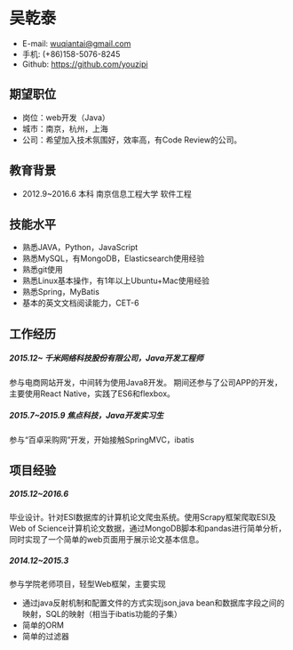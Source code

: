 
# 吴乾泰

- E-mail: wuqiantai@gmail.com
- 手机: (+86)158-5076-8245
- Github: https://github.com/youzipi

## 期望职位
- 岗位：web开发（Java）
- 城市：南京，杭州，上海
- 公司：希望加入技术氛围好，效率高，有Code Review的公司。

## 教育背景
- 2012.9~2016.6
本科 南京信息工程大学 软件工程

## 技能水平
- 熟悉JAVA，Python，JavaScript
- 熟悉MySQL，有MongoDB，Elasticsearch使用经验
- 熟悉git使用
- 熟悉Linux基本操作，有1年以上Ubuntu+Mac使用经验
- 熟悉Spring，MyBatis
- 基本的英文文档阅读能力，CET-6

## 工作经历

##### 2015.12~ 千米网络科技股份有限公司，Java开发工程师
参与电商网站开发，中间转为使用Java8开发。
期间还参与了公司APP的开发，主要使用React Native，实践了ES6和flexbox。

##### 2015.7~2015.9 焦点科技，Java开发实习生
参与“百卓采购网”开发，开始接触SpringMVC，ibatis

## 项目经验
##### 2015.12~2016.6
毕业设计。针对ESI数据库的计算机论文爬虫系统。使用Scrapy框架爬取ESI及Web of Science计算机论文数据，通过MongoDB脚本和pandas进行简单分析，同时实现了一个简单的web页面用于展示论文基本信息。

##### 2014.12~2015.3
参与学院老师项目，轻型Web框架，主要实现
 - 通过java反射机制和配置文件的方式实现json,java bean和数据库字段之间的映射，SQL的映射（相当于ibatis功能的子集）
 - 简单的ORM
 - 简单的过滤器